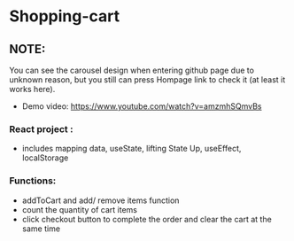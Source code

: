# Shopping-cart
## NOTE:
You can see the carousel design when entering github page due to unknown reason, but you still can press Hompage link to check it (at least it works here).
* Demo video: https://www.youtube.com/watch?v=amzmhSQmvBs
### React project : 
* includes mapping data, useState, lifting State Up, useEffect, localStorage

### Functions:
* addToCart and add/ remove items function
* count the quantity of cart items
* click checkout button to complete the order and clear the cart at the same time

